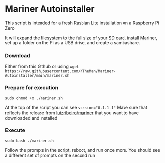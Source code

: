 # Mariner Autoinstaller

This script is intended for a fresh Rasbian Lite installation on a Raspberry Pi Zero

It will expand the filesystem to the full size of your SD card, install Mariner, set up a folder on the Pi as a USB drive, and create a sambashare.

### Download
Either from this Github or using
`wget https://raw.githubusercontent.com/KTheMan/Mariner-Autoinstaller/main/mariner.sh`

### Prepare for execution
`sudo chmod +x ./mariner.sh`

At the top of the script you can see
`version="0.1.1-1"`
Make sure that reflects the release from [luizribeiro/mariner](https://github.com/luizribeiro/mariner/releases) that you want to have downloaded and installed

### Execute
`sudo bash ./mariner.sh`

Follow the prompts in the script, reboot, and run once more.
You should see a different set of prompts on the second run
